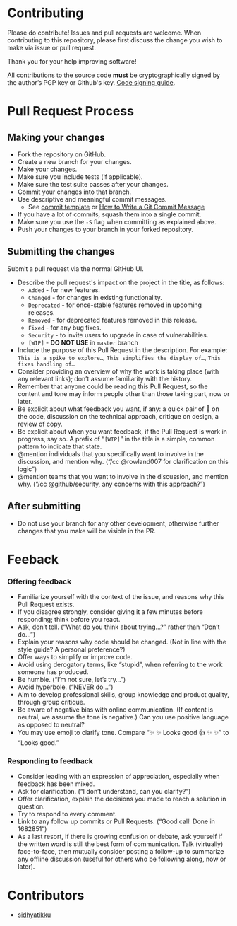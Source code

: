 # Contributing

Please do contribute! Issues and pull requests are welcome. When contributing to this repository, please first discuss the change you wish to make via issue or pull request. 

Thank you for your help improving software!

All contributions to the source code **must** be cryptographically signed by the author’s PGP key or Github's key. [Code signing guide].

# Pull Request Process
## Making your changes

* Fork the repository on GitHub.
* Create a new branch for your changes.
* Make your changes.
* Make sure you include tests (if applicable).
* Make sure the test suite passes after your changes.
* Commit your changes into that branch.
* Use descriptive and meaningful commit messages.
    -   See [commit template] or [How to Write a Git Commit Message]
* If you have a lot of commits, squash them into a single commit.
* Make sure you use the `-S` flag when committing as explained above.
* Push your changes to your branch in your forked repository.

## Submitting the changes

Submit a pull request via the normal GitHub UI.
- Describe the pull request's impact on the project in the title, as follows:      
    - `Added` - for new features.
    - `Changed` - for changes in existing functionality.
    - `Deprecated` - for once-stable features removed in upcoming releases.
    - `Removed` - for deprecated features removed in this release.
    - `Fixed` - for any bug fixes.
    - `Security` - to invite users to upgrade in case of vulnerabilities.
    - `[WIP]` - **DO NOT USE** in `master` branch
- Include the purpose of this Pull Request in the description. For example: `This is a spike to explore…`, `This simplifies the display of…`, `This fixes handling of…`
- Consider providing an overview of why the work is taking place (with any relevant links); don’t assume familiarity with the history.
- Remember that anyone could be reading this Pull Request, so the content and tone may inform people other than those taking part, now or later.
- Be explicit about what feedback you want, if any: a quick pair of :eyes: on the code, discussion on the technical approach, critique on design, a review of copy.
- Be explicit about when you want feedback, if the Pull Request is work in progress, say so. A prefix of “`[WIP]`” in the title is a simple, common pattern to indicate that state.
- @mention individuals that you specifically want to involve in the discussion, and mention why. (“/cc @rowland007 for clarification on this logic”)
- @mention teams that you want to involve in the discussion, and mention why. (“/cc @github/security, any concerns with this approach?”)
 
## After submitting

* Do not use your branch for any other development, otherwise further changes that you make will be visible in the PR.

# Feeback
### Offering feedback
- Familiarize yourself with the context of the issue, and reasons why this Pull Request exists.
- If you disagree strongly, consider giving it a few minutes before responding; think before you react.
- Ask, don’t tell. (“What do you think about trying…?” rather than “Don’t do…”)
- Explain your reasons why code should be changed. (Not in line with the style guide? A personal preference?)
- Offer ways to simplify or improve code.
- Avoid using derogatory terms, like “stupid”, when referring to the work someone has produced.
- Be humble. (“I’m not sure, let’s try…”)
- Avoid hyperbole. (“NEVER do…”)
- Aim to develop professional skills, group knowledge and product quality, through group critique.
- Be aware of negative bias with online communication. (If content is neutral, we assume the tone is negative.) Can you use positive language as opposed to neutral?
- You may use emoji to clarify tone. Compare “:sparkles: :sparkles: Looks good :+1: :sparkles: :sparkles:” to “Looks good.”
### Responding to feedback
- Consider leading with an expression of appreciation, especially when feedback has been mixed.
- Ask for clarification. (“I don’t understand, can you clarify?”)
- Offer clarification, explain the decisions you made to reach a solution in question.
- Try to respond to every comment.
- Link to any follow up commits or Pull Requests. (“Good call! Done in 1682851”)
- As a last resort, if there is growing confusion or debate, ask yourself if the written word is still the best form of communication. Talk (virtually) face-to-face, then mutually consider posting a follow-up to summarize any offline discussion (useful for others who be following along, now or later).

# Contributors
- [sidhyatikku](https://github.com/sidhyatikku)


[Code signing guide]: https://www.qubes-os.org/doc/code-signing/
[commit template]: https://gist.github.com/adeekshith/cd4c95a064977cdc6c50
[How to Write a Git Commit Message]: https://chris.beams.io/posts/git-commit/